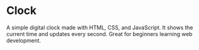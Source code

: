 # Clock
A simple digital clock made with HTML, CSS, and JavaScript. It shows the current time and updates every second. Great for beginners learning web development.
